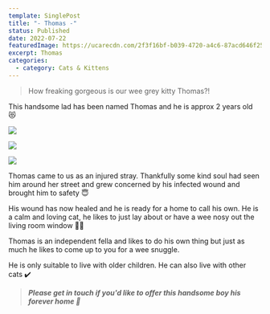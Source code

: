 ```yaml
---
template: SinglePost
title: "- Thomas -"
status: Published
date: 2022-07-22
featuredImage: https://ucarecdn.com/2f3f16bf-b039-4720-a4c6-87acd646f254/-/crop/766x421/0,115/-/preview/
excerpt: Thomas
categories:
  - category: Cats & Kittens
---
```

> How freaking gorgeous is our wee grey kitty Thomas?! 


This handsome lad has been named Thomas and he is approx 2 years old 😻



![](https://ucarecdn.com/68f9520f-c3df-4a11-9186-0331ada6b43b/)

![](https://ucarecdn.com/e76f4d64-f7aa-45ec-83a8-1bee67388122/)



![](https://ucarecdn.com/12dc7012-5ae2-4e0b-ae23-6463d3f28cc8/)

Thomas came to us as an injured stray. Thankfully some kind soul had seen him around her street and grew concerned by his infected wound and brought him to safety 😇


His wound has now healed and he is ready for a home to call his own. He is a calm and loving cat, he likes to just lay about or have a wee nosy out the living room window 👃🏼


Thomas is an independent fella and likes to do his own thing but just as much he likes to come up to you for a wee snuggle. 


He is only suitable to live with older children. He can also live with other cats ✔️



> ***Please get in touch if you'd like to offer this handsome boy his forever home 🏡***